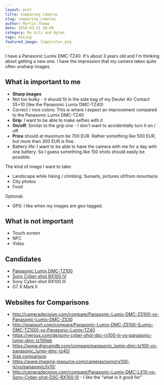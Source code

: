 ```yaml
---
layout: post
title: Comparing Cameras
slug: comparing-cameras
author: Martin Thoma
date: 2018-03-21 20:00
category: My bits and bytes
tags: Rating
featured_image: logos/star.png
---
```

I have a Panasonic Lumix DMC-TZ40. It's about 3 years old and I'm thinking
about getting a new one. I have the impression that my camera takes quite often
unsharp images.


## What is important to me

* **Sharp images**
* Not too bulky - it should fit in the side bag of my Deuter Air Contact 55+10
  (like the Panasonic Lumix DMC-TZ40)
* Correct / nice colors: This is where I expect an improvement compared to the
  Panasonic Lumix DMC-TZ40
* **Grip**: I want to be able to make selfies with it
* **On/off**: Similar to the grip one - I don't want to accidentially turn it on / off.
* **Price** should at maximum be 700 EUR. Rather something like 500 EUR, but more
  than 300 EUR is fine.
* Battery life: I want to be able to have the camera with me for a day with one
  battery. So I guess something like 150 shots should easily be possible.

The kind of image I want to take:

* Landscape while hiking / climbing: Sunsets, pictures of/from mountains
* City photos
* Food

Optional:

* GPS: I like when my images are geo-tagged.


## What is not important

* Touch screen
* NFC
* Video


## Candidates

* [Panasonic Lumix DMC-TZ100](https://www.techradar.com/reviews/cameras-and-camcorders/cameras/compact-cameras/panasonic-tz100-zs100-1312056/review)
* [Sony Cyber-shot RX100 IV](https://www.techradar.com/reviews/cameras-and-camcorders/cameras/compact-cameras/sony-rx100-iv-1302751/review)
* Sony Cyber-shot RX100 III
* G7 X Mark II



## Websites for Comparisons

* http://cameradecision.com/compare/Panasonic-Lumix-DMC-ZS100-vs-Panasonic-Lumix-DMC-ZS30
* http://snapsort.com/compare/Panasonic-Lumix-DMC-ZS100-(Lumix-DMC-TZ100)-vs-Panasonic-Lumix-TZ40
* https://versus.com/de/sony-cyber-shot-dsc-rx100-iii-vs-panasonic-lumix-dmc-tz100eb
* https://www.digicamdb.com/compare/panasonic_lumix-dmc-tz100-vs-panasonic_lumix-dmc-tz40/
* [Size comparison](http://camerasize.com/compare/#688,555)
* https://www.imaging-resource.com/cameras/sony/rx100-iii/vs/panasonic/lx10/
* http://cameradecision.com/compare/Panasonic-Lumix-DMC-LX10-vs-Sony-Cyber-shot-DSC-RX100-III - I like the "what is it good for"
